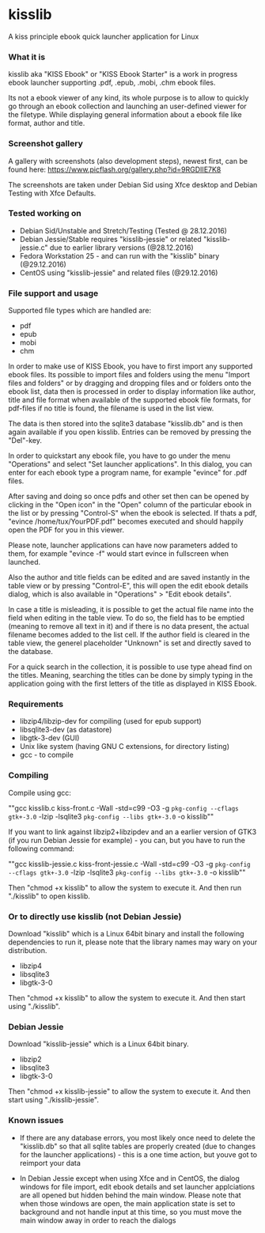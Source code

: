 # kisslib
A kiss principle ebook quick launcher application for Linux

### What it is
kisslib aka "KISS Ebook" or "KISS Ebook Starter" is a work in progress ebook launcher supporting .pdf, .epub, .mobi, .chm ebook files.

Its not a ebook viewer of any kind, its whole purpose is to allow to quickly go through an ebook collection and launching an user-defined viewer for the filetype. While displaying general information about a ebook file like format, author and title.

### Screenshot gallery
A gallery with screenshots (also development steps), newest first, can be found here:
https://www.picflash.org/gallery.php?id=9RGDIIE7K8

The screenshots are taken under Debian Sid using Xfce desktop and Debian Testing with Xfce Defaults.

### Tested working on
* Debian Sid/Unstable and Stretch/Testing (Tested @ 28.12.2016)
* Debian Jessie/Stable requires "kisslib-jessie" or related "kisslib-jessie.c" due to earlier library versions (@28.12.2016)
* Fedora Workstation 25 - and can run with the "kisslib" binary (@29.12.2016)
* CentOS using "kisslib-jessie" and related files (@29.12.2016)

### File support and usage

Supported file types which are handled are:
* pdf
* epub
* mobi
* chm

In order to make use of KISS Ebook, you have to first import any supported ebook files.
Its possible to import files and folders using the menu "Import files and folders" or by dragging and dropping files and or folders onto the ebook list, data then is processed in order to display information like author, title and file format when available of the supported ebook file formats, for pdf-files if no title is found, the filename is used in the list view.

The data is then stored into the sqlite3 database "kisslib.db" and is then again available if you open kisslib.
Entries can be removed by pressing the "Del"-key.

In order to quickstart any ebook file, you have to go under the menu "Operations" and select "Set launcher applications".
In this dialog, you can enter for each ebook type a program name, for example "evince" for .pdf files.

After saving and doing so once pdfs and other set then can be opened by clicking in the "Open icon" in the "Open" column of the particular ebook in the list or by pressing "Control-S" when the ebook is selected. If thats a pdf, "evince /home/tux/YourPDF.pdf" becomes executed and should happily open the PDF for you in this viewer.

Please note, launcher applications can have now parameters added to them, for example "evince -f" would start evince in fullscreen when launched.

Also the author and title fields can be edited and are saved instantly in the table view or by pressing "Control-E", this will open the edit ebook details dialog, which is also available in "Operations" > "Edit ebook details".

In case a title is misleading, it is possible to get the actual file name into the field when editing in the table view. To do so, the field has to be emptied (meaning to remove all text in it) and if there is no data present, the actual filename becomes added to the list cell. If the author field is cleared in the table view, the generel placeholder "Unknown" is set and directly saved to the database.

For a quick search in the collection, it is possible to use type ahead find on the titles. Meaning, searching the titles can be done by simply typing in the application going with the first letters of the title as displayed in KISS Ebook.

### Requirements
* libzip4/libzip-dev for compiling (used for epub support)
* libsqlite3-dev (as datastore)
* libgtk-3-dev (GUI)
* Unix like system (having GNU C extensions, for directory listing)
* gcc - to compile

### Compiling
Compile using gcc:

""gcc kisslib.c kiss-front.c -Wall -std=c99 -O3 -g `pkg-config --cflags gtk+-3.0` -lzip -lsqlite3 `pkg-config --libs gtk+-3.0` -o kisslib""

If you want to link against libzip2+libzipdev and an a earlier version of GTK3 (if you run Debian Jessie for example) - you can, but you have to run the following command:

""gcc kisslib-jessie.c kiss-front-jessie.c -Wall -std=c99 -O3 -g `pkg-config --cflags gtk+-3.0` -lzip -lsqlite3 `pkg-config --libs gtk+-3.0` -o kisslib""

Then "chmod +x kisslib" to allow the system to execute it.
And then run "./kisslib" to open kisslib.


### Or to directly use kisslib (not Debian Jessie)
Download "kisslib" which is a Linux 64bit binary and install the following dependencies to run it, please note that the library names may wary on your distribution.

* libzip4 
* libsqlite3
* libgtk-3-0

Then "chmod +x kisslib" to allow the system to execute it.
And then start using "./kisslib".


### Debian Jessie
Download "kisslib-jessie" which is a Linux 64bit binary.

* libzip2
* libsqlite3
* libgtk-3-0

Then "chmod +x kisslib-jessie" to allow the system to execute it.
And then start using "./kisslib-jessie".


### Known issues
* If there are any database errors, you most likely once need to delete the "kisslib.db" so that all sqlite tables are properly created (due to changes for the launcher applications) - this is a one time action, but youve got to reimport your data

* In Debian Jessie except when using Xfce and in CentOS, the dialog windows for file import, edit ebook details and set launcher applciations are all opened but hidden behind the main window. Please note that when those windows are open, the main application state is set to background and not handle input at this time, so you must move the main window away in order to reach the dialogs
